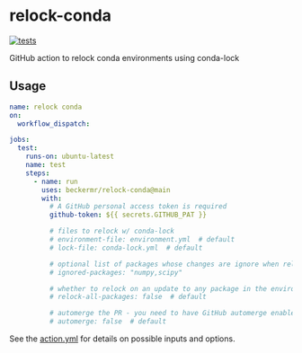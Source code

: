 # relock-conda
[![tests](https://github.com/beckermr/relock-conda/actions/workflows/tests.yml/badge.svg)](https://github.com/beckermr/relock-conda/actions/workflows/tests.yml)

GitHub action to relock conda environments using conda-lock

## Usage

```yaml
name: relock conda
on:
  workflow_dispatch:

jobs:
  test:
    runs-on: ubuntu-latest
    name: test
    steps:
      - name: run
        uses: beckermr/relock-conda@main
        with:
          # A GitHub personal access token is required
          github-token: ${{ secrets.GITHUB_PAT }}

          # files to relock w/ conda-lock
          # environment-file: environment.yml  # default
          # lock-file: conda-lock.yml  # default

          # optional list of packages whose changes are ignore when relocking
          # ignored-packages: "numpy,scipy"

          # whether to relock on an update to any package in the environment, not just those in the environment file
          # relock-all-packages: false  # default

          # automerge the PR - you need to have GitHub automerge enabled to use this
          # automerge: false  # default
```

See the [action.yml](action.yml) for details on possible inputs and options.
